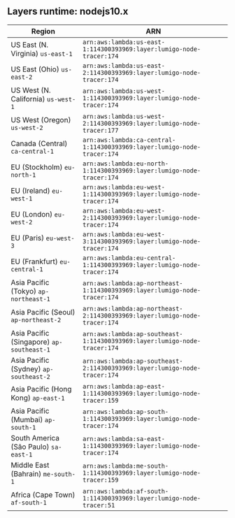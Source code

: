 Layers runtime: nodejs10.x
----
| Region | ARN |
| --- | --- |
|US East (N. Virginia)  `us-east-1`|`arn:aws:lambda:us-east-1:114300393969:layer:lumigo-node-tracer:174`|
|US East (Ohio)  `us-east-2`|`arn:aws:lambda:us-east-2:114300393969:layer:lumigo-node-tracer:174`|
|US West (N. California)  `us-west-1`|`arn:aws:lambda:us-west-1:114300393969:layer:lumigo-node-tracer:174`|
|US West (Oregon)  `us-west-2`|`arn:aws:lambda:us-west-2:114300393969:layer:lumigo-node-tracer:177`|
|Canada (Central)  `ca-central-1`|`arn:aws:lambda:ca-central-1:114300393969:layer:lumigo-node-tracer:174`|
|EU (Stockholm)  `eu-north-1`|`arn:aws:lambda:eu-north-1:114300393969:layer:lumigo-node-tracer:174`|
|EU (Ireland)  `eu-west-1`|`arn:aws:lambda:eu-west-1:114300393969:layer:lumigo-node-tracer:174`|
|EU (London)  `eu-west-2`|`arn:aws:lambda:eu-west-2:114300393969:layer:lumigo-node-tracer:174`|
|EU (Paris)  `eu-west-3`|`arn:aws:lambda:eu-west-3:114300393969:layer:lumigo-node-tracer:174`|
|EU (Frankfurt)  `eu-central-1`|`arn:aws:lambda:eu-central-1:114300393969:layer:lumigo-node-tracer:174`|
|Asia Pacific (Tokyo)  `ap-northeast-1`|`arn:aws:lambda:ap-northeast-1:114300393969:layer:lumigo-node-tracer:174`|
|Asia Pacific (Seoul)  `ap-northeast-2`|`arn:aws:lambda:ap-northeast-2:114300393969:layer:lumigo-node-tracer:174`|
|Asia Pacific (Singapore)  `ap-southeast-1`|`arn:aws:lambda:ap-southeast-1:114300393969:layer:lumigo-node-tracer:174`|
|Asia Pacific (Sydney)  `ap-southeast-2`|`arn:aws:lambda:ap-southeast-2:114300393969:layer:lumigo-node-tracer:174`|
|Asia Pacific (Hong Kong)  `ap-east-1`|`arn:aws:lambda:ap-east-1:114300393969:layer:lumigo-node-tracer:159`|
|Asia Pacific (Mumbai)  `ap-south-1`|`arn:aws:lambda:ap-south-1:114300393969:layer:lumigo-node-tracer:174`|
|South America (São Paulo)  `sa-east-1`|`arn:aws:lambda:sa-east-1:114300393969:layer:lumigo-node-tracer:174`|
|Middle East (Bahrain)  `me-south-1`|`arn:aws:lambda:me-south-1:114300393969:layer:lumigo-node-tracer:159`|
|Africa (Cape Town)  `af-south-1`|`arn:aws:lambda:af-south-1:114300393969:layer:lumigo-node-tracer:51`|
